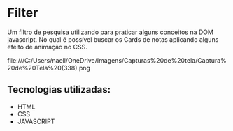 # Filter
Um filtro de pesquisa utilizando para praticar alguns conceitos na DOM javascript. No qual é possível buscar os Cards de notas aplicando alguns efeito de animação no CSS.

file:///C:/Users/naell/OneDrive/Imagens/Capturas%20de%20tela/Captura%20de%20Tela%20(338).png 

## Tecnologias utilizadas:

* HTML
* CSS
* JAVASCRIPT
